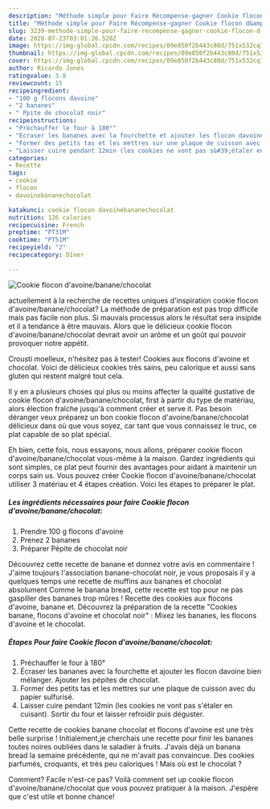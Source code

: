 ```yaml
---
description: "Méthode simple pour Faire Récompense-gagner Cookie flocon d&amp;#39;avoine/banane/chocolat"
title: "Méthode simple pour Faire Récompense-gagner Cookie flocon d&amp;#39;avoine/banane/chocolat"
slug: 3239-methode-simple-pour-faire-recompense-gagner-cookie-flocon-d-and-39-avoine-banane-chocolat
date: 2020-07-23T03:01:26.520Z
image: https://img-global.cpcdn.com/recipes/09e850f2b443c80d/751x532cq70/cookie-flocon-davoinebananechocolat-photo-principale-de-la-recette.jpg
thumbnail: https://img-global.cpcdn.com/recipes/09e850f2b443c80d/751x532cq70/cookie-flocon-davoinebananechocolat-photo-principale-de-la-recette.jpg
cover: https://img-global.cpcdn.com/recipes/09e850f2b443c80d/751x532cq70/cookie-flocon-davoinebananechocolat-photo-principale-de-la-recette.jpg
author: Ricardo Jones
ratingvalue: 3.8
reviewcount: 15
recipeingredient:
- "100 g flocons davoine"
- "2 bananes"
- " Ppite de chocolat noir"
recipeinstructions:
- "Préchauffer le four à 180°"
- "Écraser les bananes avec la fourchette et ajouter les flocon davoine bien mélanger. Ajouter les pépites de chocolat."
- "Former des petits tas et les mettres sur une plaque de cuisson avec du papier sulfurisé."
- "Laisser cuire pendant 12min (les cookies ne vont pas s&#39;étaler en cuisant). Sortir du four et laisser refroidir puis déguster."
categories:
- Recette
tags:
- cookie
- flocon
- davoinebananechocolat

katakunci: cookie flocon davoinebananechocolat 
nutrition: 126 calories
recipecuisine: French
preptime: "PT31M"
cooktime: "PT51M"
recipeyield: "2"
recipecategory: Dîner

---
```



![Cookie flocon d&#39;avoine/banane/chocolat](https://img-global.cpcdn.com/recipes/09e850f2b443c80d/751x532cq70/cookie-flocon-davoinebananechocolat-photo-principale-de-la-recette.jpg)

actuellement à la recherche de recettes uniques d'inspiration cookie flocon d&#39;avoine/banane/chocolat? La méthode de préparation est pas trop difficile mais pas facile non plus. Si mauvais processus alors le résultat sera insipide et il a tendance à être mauvais. Alors que le délicieux cookie flocon d&#39;avoine/banane/chocolat devrait avoir un arôme et un goût qui pouvoir provoquer notre appétit.

Crousti moelleux, n&#39;hésitez pas à tester! Cookies aux flocons d&#39;avoine et chocolat. Voici de délicieux cookies très sains, peu calorique et aussi sans gluten qui restent malgré tout cela.

Il y en a plusieurs choses qui plus ou moins affecter la qualité gustative de cookie flocon d&#39;avoine/banane/chocolat, first à partir du type de matériau, alors élection fraîche jusqu'à comment créer et serve it. Pas besoin déranger veux préparez un bon cookie flocon d&#39;avoine/banane/chocolat délicieux dans où que vous soyez, car tant que vous connaissez le truc, ce plat capable de so plat spécial.


Eh bien, cette fois, nous essayons, nous allons, préparer cookie flocon d&#39;avoine/banane/chocolat vous-même à la maison. Gardez ingrédients qui sont simples, ce plat peut fournir des avantages pour aidant à maintenir un corps sain us. Vous pouvez créer Cookie flocon d&#39;avoine/banane/chocolat utiliser 3 matériau et 4 étapes création. Voici les étapes to préparer le plat.

<!--inarticleads1-->

##### Les ingrédients nécessaires pour faire Cookie flocon d&#39;avoine/banane/chocolat:

1. Prendre 100 g flocons d&#39;avoine
1. Prenez 2 bananes
1. Préparer  Pépite de chocolat noir


Découvrez cette recette de banane et donnez votre avis en commentaire ! J&#39;aime toujours l&#39;association banane-chocolat noir, je vous proposais il y a quelques temps une recette de muffins aux bananes et chocolat absolument Comme le banana bread, cette recette est top pour ne pas gaspiller des bananes trop mûres ! Recette des cookies aux flocons d&#39;avoine, banane et. Découvrez la préparation de la recette &#34;Cookies banane, flocons d&#39;avoine et chocolat noir&#34; : Mixez les bananes, les flocons d&#39;avoine et le chocolat. 

<!--inarticleads2-->

##### Étapes Pour faire Cookie flocon d&#39;avoine/banane/chocolat:

1. Préchauffer le four à 180°
1. Écraser les bananes avec la fourchette et ajouter les flocon davoine bien mélanger. Ajouter les pépites de chocolat.
1. Former des petits tas et les mettres sur une plaque de cuisson avec du papier sulfurisé.
1. Laisser cuire pendant 12min (les cookies ne vont pas s&#39;étaler en cuisant). Sortir du four et laisser refroidir puis déguster.


Cette recette de cookies banane chocolat et flocons d&#39;avoine est une très belle surprise ! Initialement,je cherchais une recette pour finir les bananes toutes noires oubliées dans le saladier à fruits. J&#39;avais déjà un banana bread la semaine précédente, qui ne m&#39;avait pas convaincue. Des cookies parfumés, croquants, et très peu caloriques ! Mais où est le chocolat ? 


Comment? Facile n'est-ce pas? Voilà comment set up cookie flocon d&#39;avoine/banane/chocolat que vous pouvez pratiquer à la maison. J'espère que c'est utile et bonne chance!
